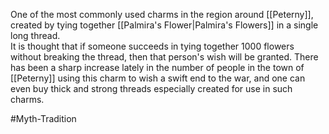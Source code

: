 One of the most commonly used charms in the region around <span class="political-bodies-places">[[Peterny]]</span>, created by tying together <span class="miscellaneous">[[Palmira's Flower|Palmira's Flowers]]</span> in a single long thread.  
It is thought that if someone succeeds in tying together 1000 flowers without breaking the thread, then that person's wish will be granted.
There has been a sharp increase lately in the number of people in the town of <span class="political-bodies-places">[[Peterny]]</span> using this charm to wish a swift end to the war, and one can even buy thick and strong threads especially created for use in such charms.

#Myth-Tradition